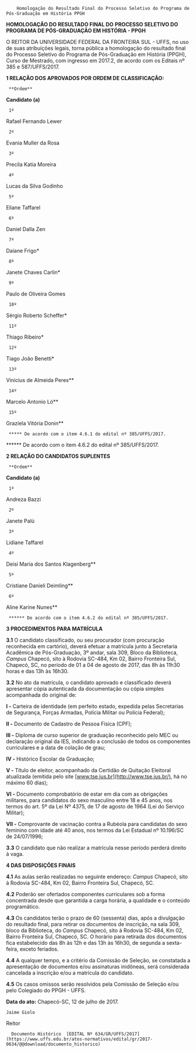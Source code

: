         Homologação do Resultado Final do Processo Seletivo do Programa de Pós-Graduação em História PPGH  

**HOMOLOGAÇÃO DO RESULTADO FINAL DO** **PROCESSO SELETIVO DO PROGRAMA DE PÓS-GRADUAÇÃO EM HISTÓRIA - PPGH**

  

 O REITOR DA UNIVERSIDADE FEDERAL DA FRONTEIRA SUL - UFFS, no uso de suas atribuições legais, torna pública a homologação do resultado final do Processo Seletivo do Programa de Pós-Graduação em História (PPGH), Curso de Mestrado, com ingresso em 2017.2, de acordo com os Editais nº 385 e 587/UFFS/2017.

  

 **1 RELAÇÃO DOS APROVADOS POR ORDEM DE CLASSIFICAÇÃO:** 

     **Ordem**

   **Candidato (a)**

     1º 

   Rafael Fernando Lewer

     2º 

   Evania Muller da Rosa

     3º 

   Precila Katia Moreira

     4º 

   Lucas da Silva Godinho

     5º 

   Eliane Taffarel

     6º 

   Daniel Dalla Zen

     7º 

   Daiane Frigo*

     8º 

   Janete Chaves Carlin*

     9º 

   Paulo de Oliveira Gomes

     10º 

   Sérgio Roberto Scheffer*

     11º 

   Thiago Ribeiro*

     12º 

   Tiago João Benetti*

     13º 

   Vinicius de Almeida Peres**

     14º 

   Marcelo Antonio Ló**

     15º 

   Graziela Vitória Donin**

     ***** De acordo com o item 4.6.1 do edital nº 385/UFFS/2017.

 ****** De acordo com o item 4.6.2 do edital nº 385/UFFS/2017.

  **2 RELAÇÃO DO CANDIDATOS SUPLENTES**

     **Ordem**

   **Candidato (a)**

     1º 

   Andreza Bazzi

     2º 

   Janete Palú

     3º 

   Lidiane Taffarel

     4º 

   Deisi Maria dos Santos Klagenberg**

     5º 

   Cristiane Danieli Deimling**

     6º 

   Aline Karine Nunes**

     ****** De acordo com o item 4.6.2 do edital nº 385/UFFS/2017.

  **3 PROCEDIMENTOS PARA MATRÍCULA**

 **3.1** O candidato classificado, ou seu procurador (com procuração reconhecida em cartório), deverá efetuar a matrícula junto à Secretaria Acadêmica de Pós-Graduação, 3º andar, sala 309, Bloco da Biblioteca, *Campus* Chapecó, sito à Rodovia SC-484, Km 02, Bairro Fronteira Sul, Chapecó, SC, no período de 01 a 04 de agosto de 2017, das 8h às 11h30 horas e das 13h às 16h30.

 **3.2** No ato da matrícula, o candidato aprovado e classificado deverá apresentar cópia autenticada da documentação ou cópia simples acompanhada do original de:

 **I -** Carteira de identidade (em perfeito estado, expedida pelas Secretarias de Segurança, Forças Armadas, Polícia Militar ou Polícia Federal);

 **II -** Documento de Cadastro de Pessoa Física (CPF);

 **III -** Diploma de curso superior de graduação reconhecido pelo MEC ou declaração original da IES, indicando a conclusão de todos os componentes curriculares e a data de colação de grau;

 **IV -** Histórico Escolar da Graduação;

 **V -** Título de eleitor, acompanhado da Certidão de Quitação Eleitoral atualizada (emitida pelo site [www.tse.jus.br](http://www.tse.jus.br/), há no máximo 60 dias);

 **VI -** Documento comprobatório de estar em dia com as obrigações militares, para candidatos do sexo masculino entre 18 e 45 anos, nos termos do art. 5º da Lei Nº 4375, de 17 de agosto de 1964 (Lei do Serviço Militar);

 **VII -** Comprovante de vacinação contra a Rubéola para candidatas do sexo feminino com idade até 40 anos, nos termos da Lei Estadual nº 10.196/SC de 24/07/1996;

 **3.3** O candidato que não realizar a matrícula nesse período perderá direito à vaga.

  **4 DAS DISPOSIÇÕES FINAIS**

 **4.1** As aulas serão realizadas no seguinte endereço: *Campus* Chapecó, sito à Rodovia SC-484, Km 02, Bairro Fronteira Sul, Chapecó, SC.

 **4.2** Poderão ser ofertados componentes curriculares sob a forma concentrada desde que garantida a carga horária, a qualidade e o conteúdo programático.

 **4.3** Os candidatos terão o prazo de 60 (sessenta) dias, após a divulgação do resultado final, para retirar os documentos de inscrição, na sala 309, bloco da Biblioteca, do *Campus* Chapecó, sito à Rodovia SC-484, Km 02, Bairro Fronteira Sul, Chapecó, SC. O horário para retirada dos documentos fica estabelecido das 8h às 12h e das 13h às 16h30, de segunda a sexta-feira, exceto feriados.

 **4.4** A qualquer tempo, e a critério da Comissão de Seleção, se constatada a apresentação de documentos e/ou assinaturas inidôneas, será considerada cancelada a inscrição e/ou a matrícula do candidato.

 **4.5** Os casos omissos serão resolvidos pela Comissão de Seleção e/ou pelo Colegiado do PPGH - UFFS.

   **Data do ato:** Chapecó-SC, 12 de julho de 2017.   
 

    Jaime Giolo   
 Reitor 

      Documento Histórico  [EDITAL Nº 634/GR/UFFS/2017](https://www.uffs.edu.br/atos-normativos/edital/gr/2017-0634/@@download/documento_historico)     
      